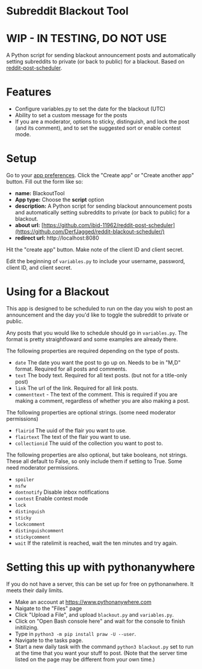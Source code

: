 # Subreddit Blackout Tool
# WIP - IN TESTING, DO NOT USE
A Python script for sending blackout announcement posts and automatically setting subreddits to private (or back to public) for a blackout. Based on [reddit-post-scheduler](https://github.com/ibid-11962/reddit-post-scheduler).

# Features

- Configure variables.py to set the date for the blackout (UTC)
- Ability to set a custom message for the posts
- If you are a moderator, options to sticky, distinguish, and lock the post (and its comment), and to set the suggested sort or enable contest mode.

# Setup

Go to your [app preferences](https://www.reddit.com/prefs/apps). Click the "Create app" or "Create another app" button. Fill out the form like so:

- **name:** BlackoutTool
- **App type:** Choose the **script** option
- **description:** A Python script for sending blackout announcement posts and automatically setting subreddits to private (or back to public) for a blackout.
- **about url:** [https://github.com/ibid-11962/reddit-post-scheduler](https://github.com/DerfJagged/reddit-blackout-scheduler/)
- **redirect url:** http://localhost:8080

Hit the "create app" button. Make note of the client ID and client secret.

Edit the beginning of `variables.py` to include your username, password, client ID, and client secret.

# Using for a Blackout

This app is designed to be scheduled to run on the day you wish to post an announcement and the day you'd like to toggle the subreddit to private or public.

Any posts that you would like to schedule should go in `variables.py`. The format is pretty straightfoward and some examples are already there.

The following properties are required depending on the type of posts.

- `date` The date you want the post to go up on. Needs to be in "M,D" format. Required for all posts and comments. 
- `text` The body text. Required for all text posts. (but not for a title-only post)
- `link` The url of the link. Required for all link posts.
- `commenttext` - The text of the comment. This is required if you are making a comment, regardless of whether you are also making a post.

The following properties are optional strings. (some need moderator permissions)

- `flairid` The uuid of the flair you want to use.
- `flairtext` The text of the flair you want to use.
- `collectionid` The uuid of the collection you want to post to.

The following properties are also optional, but take booleans, not strings. These all default to False, so only include them if setting to True. Some need moderator permissions. 

- `spoiler` 
- `nsfw` 
- `dontnotify` Disable inbox notifications
- `contest` Enable contest mode
- `lock` 
- `distinguish` 
- `sticky` 
- `lockcomment` 
- `distinguishcomment` 
- `stickycomment`
- `wait` If the ratelimit is reached, wait the ten minutes and try again.

# Setting this up with pythonanywhere

If you do not have a server, this can be set up for free on pythonanwhere. It meets their daily limits. 

- Make an account at https://www.pythonanywhere.com
- Naigate to the "Files" page 
- Click "Upload a File", and upload `blackout.py` and `variables.py`.
- Click on "Open Bash console here" and wait for the console to finish initilizing.
- Type in `python3 -m pip install praw -U --user`.
- Navigate to the tasks page.
- Start a new daily task with the command `python3 blackout.py` set to run at the time that you want your stuff to post. (Note that the server time listed on the page may be different from your own time.)
